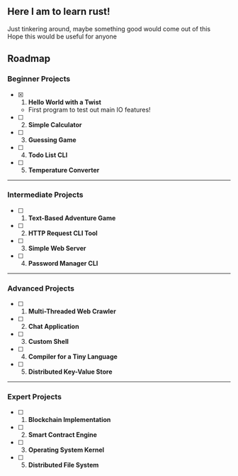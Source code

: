 ## Here I am to learn rust! 
Just tinkering around, maybe something good would come out of this   
Hope this would be useful for anyone

## Roadmap
### **Beginner Projects**

- [x] 1. **Hello World with a Twist**
    - First program to test out main IO features!

- [ ] 2. **Simple Calculator**
- [ ] 3. **Guessing Game**
- [ ] 4. **Todo List CLI**
- [ ] 5. **Temperature Converter**

---

### **Intermediate Projects**

- [ ] 1. **Text-Based Adventure Game**
- [ ] 2. **HTTP Request CLI Tool**
- [ ] 3. **Simple Web Server**
- [ ] 4. **Password Manager CLI**

---

### **Advanced Projects**

- [ ] 1. **Multi-Threaded Web Crawler**
- [ ] 2. **Chat Application**
- [ ] 3. **Custom Shell**
- [ ] 4. **Compiler for a Tiny Language**
- [ ] 5. **Distributed Key-Value Store**

---

### **Expert Projects**

- [ ] 1. **Blockchain Implementation**
- [ ] 2. **Smart Contract Engine**
- [ ] 3. **Operating System Kernel**
- [ ] 5. **Distributed File System**
